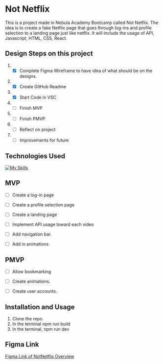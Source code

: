 # Not Netflix

This is a project made in Nebula Academy Bootcamp called Not Netflix. The idea is to create a fake Netflix page that goes through log-ins and profile selection to a landing page just like netflix. It will include the usage of API, Javascript, HTML, CSS, React.

## Design Steps on this project

1. - [x] Complete Figma Wireframe to have idea of what should be on the designs.
2. - [x] Create GitHub Readme
3. - [x] Start Code in VSC
4. - [ ] Finish MVP
5. - [ ] Finish PMVP
6. - [ ] Reflect on project
7. - [ ] Improvements for future

## Technologies Used

[![My Skills](https://skillicons.dev/icons?i=js,html,css,react)](https://skillicons.dev)


## MVP

- [ ] Create a log-in page

- [ ] Create a profile selection page

- [ ] Create a landing page

- [ ] Implement API usage toward each video

- [ ] Add navigation bar.

- [ ] Add in animations

## PMVP

- [ ] Allow bookmarking

- [ ] Create animations.

- [ ] Create user accounts.

## Installation and Usage

1. Clone the repo.
2. In the terminal npm run build
3. In the terminal, npm run dev

## Figma Link
[Figma Link of NotNetflix Overview](https://www.figma.com/proto/hfXjg1V2v1UczEHQdGLjyn/Not-Netflix?type=design&node-id=1-22&t=R9MxYVCPykNq433N-0&scaling=scale-down&page-id=0%3A1)
